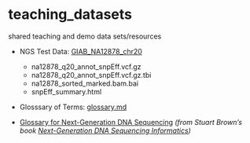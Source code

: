 # teaching_datasets
shared teaching and demo data sets/resources

- NGS Test Data: [GIAB_NA12878_chr20](https://github.com/genomic-medicine-msc-bioinformatics/teaching_datasets/tree/master/GIAB_NA12878_chr20)
    - na12878_q20_annot_snpEff.vcf.gz	 
    - na12878_q20_annot_snpEff.vcf.gz.tbi  
    - na12878_sorted_marked.bam.bai	 
    - snpEff_summary.html	 
    

- Glosssary of Terms: [glossary.md](https://github.com/genomic-medicine-msc-bioinformatics/teaching_datasets/blob/master/glossary.md)

- [Glossary for Next-Generation DNA Sequencing](http://seqinformatics.com/?page_id=32) *(from Stuart Brown’s book [Next-Generation DNA Sequencing Informatics](https://www.amazon.co.uk/Stuart-M-Brown/e/B001H6NZLC/ref=dp_byline_cont_book_1))*
